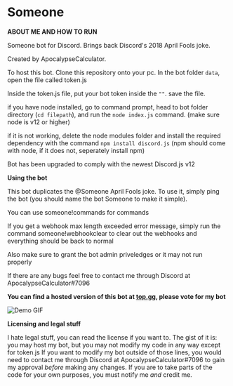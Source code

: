 # Someone
**ABOUT ME AND HOW TO RUN**

Someone bot for Discord. Brings back Discord's 2018 April Fools joke.

Created by ApocalypseCalculator.

To host this bot. Clone this repository onto your pc. In the bot folder `data`, open the file called token.js

Inside the token.js file, put your bot token inside the `""`. save the file.

if you have node installed, go to command prompt, head to bot folder directory (`cd filepath`), and run the `node index.js` command. (make sure node is v12 or higher)

if it is not working, delete the node modules folder and install the required dependency with the command `npm install discord.js` (npm should come with node, if it does not, seperately install npm)

Bot has been upgraded to comply with the newest Discord.js v12



**Using the bot**

This bot duplicates the @Someone April Fools joke. To use it, simply ping the bot (you should name the bot Someone to make it simple).

You can use someone!commands for commands

If you get a webhook max length exceeded error message, simply run the command someone!webhookclear to clear out the webhooks and everything should be back to normal

Also make sure to grant the bot admin priveledges or it may not run properly

If there are any bugs feel free to contact me through Discord at ApocalypseCalculator#7096


**You can find a hosted version of this bot at [top.gg](https://top.gg/bot/705135432588853288), please vote for my bot**

![Demo GIF](https://cdn.discordapp.com/attachments/711369875007995954/711617131866882058/demo2.gif)


**Licensing and legal stuff**

I hate legal stuff, you can read the license if you want to. 
The gist of it is: you may host my bot, but you may not modify my code in any way except for token.js
If you want to modify my bot outside of those lines, you would need to contact me through Discord at ApocalypseCalculator#7096 to gain my approval *before* making any changes.
If you are to take parts of the code for your own purposes, you must notify me *and* credit me.
